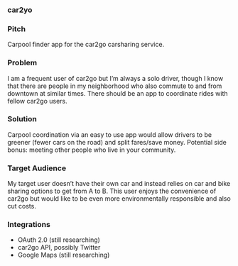 ### car2yo

### Pitch
Carpool finder app for the car2go carsharing service.

### Problem
I am a frequent user of car2go but I’m always a solo driver, though I know that there are people in my neighborhood who also commute to and from downtown at similar times. There should be an app to coordinate rides with fellow car2go users.

### Solution
Carpool coordination via an easy to use app would allow drivers to be greener (fewer cars on the road) and split fares/save money. Potential side bonus: meeting other people who live in your community.

### Target Audience
My target user doesn’t have their own car and instead relies on car and bike sharing options to get from A to B. This user enjoys the convenience of car2go but would like to be even more environmentally responsible and also cut costs.

### Integrations
* OAuth 2.0 (still researching) 
* car2go API, possibly Twitter
* Google Maps (still researching)
